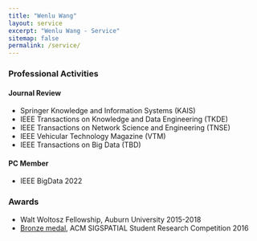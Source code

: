 ```yaml
---
title: "Wenlu Wang"
layout: service
excerpt: "Wenlu Wang - Service"
sitemap: false
permalink: /service/
---
```

### Professional Activities

#### Journal Review  

- Springer Knowledge and Information Systems (KAIS)
- IEEE Transactions on Knowledge and Data Engineering (TKDE) 
- IEEE Transactions on Network Science and Engineering (TNSE)
- IEEE Vehicular Technology Magazine (VTM)                         
- IEEE Transactions on Big Data (TBD)

#### PC Member

- IEEE BigData 2022


### Awards

- Walt Woltosz Fellowship, Auburn University    2015-2018
- <a href="https://src.acm.org/winners/2017">Bronze medal</a>, ACM SIGSPATIAL Student Research Competition    2016